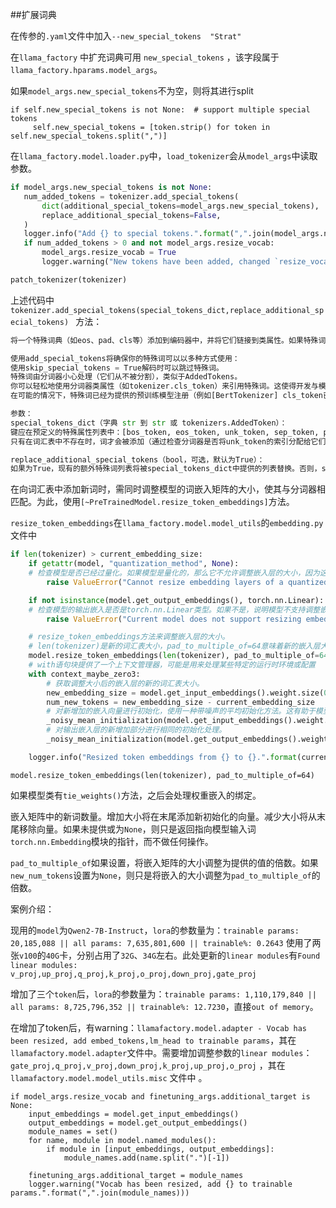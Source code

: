 ##扩展词典

在传参的`.yaml`文件中加入`--new_special_tokens  "Strat"`

在`llama_factory` 中扩充词典可用 `new_special_tokens` ，该字段属于`llama_factory.hparams.model_args`。

如果`model_args.new_special_tokens`不为空，则将其进行split

```
if self.new_special_tokens is not None:  # support multiple special tokens
     self.new_special_tokens = [token.strip() for token in self.new_special_tokens.split(",")]
```



在`llama_factory.model.loader.py`中，`load_tokenizer`会从`model_args`中读取参数。

```python
if model_args.new_special_tokens is not None:
   num_added_tokens = tokenizer.add_special_tokens(
       dict(additional_special_tokens=model_args.new_special_tokens),
       replace_additional_special_tokens=False,
   )
   logger.info("Add {} to special tokens.".format(",".join(model_args.new_special_tokens)))
   if num_added_tokens > 0 and not model_args.resize_vocab:
       model_args.resize_vocab = True
       logger.warning("New tokens have been added, changed `resize_vocab` to True.")

patch_tokenizer(tokenizer)
```

上述代码中`tokenizer.add_special_tokens(special_tokens_dict,replace_additional_special_tokens) ` 方法：

```python
将一个特殊词典（如eos、pad、cls等）添加到编码器中，并将它们链接到类属性。如果特殊词不在词汇表中，则将它们添加到词汇表中（从当前词汇表的最后一个索引开始编号）。

使用add_special_tokens将确保你的特殊词可以以多种方式使用：
使用skip_special_tokens = True解码时可以跳过特殊词。
特殊词由分词器小心处理（它们从不被分割），类似于AddedTokens。
你可以轻松地使用分词器类属性（如tokenizer.cls_token）来引用特殊词。这使得开发与模型无关的训练和微调脚本变得容易。
在可能的情况下，特殊词已经为提供的预训练模型注册（例如[BertTokenizer] cls_token已注册为*'[CLS]'*，而XLM的已注册为'</s> '）。

参数：
special_tokens_dict（字典 str 到 str 或 tokenizers.AddedToken）：
键应在预定义的特殊属性列表中：[bos_token, eos_token, unk_token, sep_token, pad_token, cls_token, mask_token, additional_special_tokens]。
只有在词汇表中不存在时，词才会被添加（通过检查分词器是否将unk_token的索引分配给它们来测试）。

replace_additional_special_tokens（bool，可选，默认为True）：
如果为True，现有的额外特殊词列表将被special_tokens_dict中提供的列表替换。否则，self._additional_special_tokens只是被扩展。在前一种情况下，词不会从分词器的完整词汇表中移除——它们只是被标记为非特殊词。记住，这只影响哪些词在解码过程中被跳过，而不是added_tokens_encoder和added_tokens_decoder。这意味着之前的additional_special_tokens仍然是已添加的词，并且不会被模型分割。
```

在向词汇表中添加新词时，需同时调整模型的词嵌入矩阵的大小，使其与分词器相匹配。为此，使用`[~PreTrainedModel.resize_token_embeddings]`方法。



`resize_token_embeddings`在`llama_factory.model.model_utils`的`embedding.py`文件中

```python
if len(tokenizer) > current_embedding_size:
    if getattr(model, "quantization_method", None):
    # 检查模型是否已经过量化。如果模型是量化的，那么它不允许调整嵌入层的大小，因为这可能会破坏量化的效果。
        raise ValueError("Cannot resize embedding layers of a quantized model.")

    if not isinstance(model.get_output_embeddings(), torch.nn.Linear):
    # 检查模型的输出嵌入是否是torch.nn.Linear类型。如果不是，说明模型不支持调整嵌入层大小。
        raise ValueError("Current model does not support resizing embedding layers.")

	# resize_token_embeddings方法来调整嵌入层的大小。
	# len(tokenizer)是新的词汇表大小，pad_to_multiple_of=64意味着新的嵌入层大小会被调整为64的倍数，这有助于某些硬件上的性能优化。
    model.resize_token_embeddings(len(tokenizer), pad_to_multiple_of=64)
    # with语句块提供了一个上下文管理器，可能是用来处理某些特定的运行时环境或配置
    with context_maybe_zero3:
    	# 获取调整大小后的嵌入层的新的词汇表大小。
        new_embedding_size = model.get_input_embeddings().weight.size(0)
        num_new_tokens = new_embedding_size - current_embedding_size
        # 对新增加的嵌入向量进行初始化，使用一种带噪声的平均初始化方法。这有助于模型更好地适应新增加的词汇。
        _noisy_mean_initialization(model.get_input_embeddings().weight.data, num_new_tokens)
        # 对输出嵌入层的新增加部分进行相同的初始化处理。
        _noisy_mean_initialization(model.get_output_embeddings().weight.data, num_new_tokens)

    logger.info("Resized token embeddings from {} to {}.".format(current_embedding_size, new_embedding_size))
```

`model.resize_token_embeddings(len(tokenizer), pad_to_multiple_of=64)` 

如果模型类有`tie_weights()`方法，之后会处理权重嵌入的绑定。

嵌入矩阵中的新词数量。增加大小将在末尾添加新初始化的向量。减少大小将从末尾移除向量。如果未提供或为`None`，则只是返回指向模型输入词`torch.nn.Embedding`模块的指针，而不做任何操作。

`pad_to_multiple_of`如果设置，将嵌入矩阵的大小调整为提供的值的倍数。如果`new_num_tokens`设置为`None`，则只是将嵌入的大小调整为`pad_to_multiple_of`的倍数。



案例介绍：



​		现用的`model`为`Qwen2-7B-Instruct`，`lora`的参数量为：`trainable params: 20,185,088 || all params: 7,635,801,600 || trainable%: 0.2643` 使用了两张`v100`的`40G`卡，分别占用了`32G`、`34G`左右。此处更新的`linear modules`有`Found linear modules: v_proj,up_proj,q_proj,k_proj,o_proj,down_proj,gate_proj`



​		增加了三个`token`后，`lora`的参数量为：`trainable params: 1,110,179,840 || all params: 8,725,796,352 || trainable%: 12.7230`，直接`out of memory`。

​		在增加了token后，有warning：`llamafactory.model.adapter - Vocab has been resized, add embed_tokens,lm_head to trainable params`，其在`llamafactory.model.adapter`文件中。需要增加调整参数的`linear modules`：` gate_proj,q_proj,v_proj,down_proj,k_proj,up_proj,o_proj` ，其在`llamafactory.model.model_utils.misc` 文件中 。

```
if model_args.resize_vocab and finetuning_args.additional_target is None:
	input_embeddings = model.get_input_embeddings()
	output_embeddings = model.get_output_embeddings()
	module_names = set()
	for name, module in model.named_modules():
		if module in [input_embeddings, output_embeddings]:
			module_names.add(name.split(".")[-1])

	finetuning_args.additional_target = module_names
	logger.warning("Vocab has been resized, add {} to trainable params.".format(",".join(module_names)))
```



